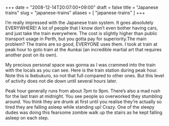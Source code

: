 +++
date = "2008-12-14T20:07:00+09:00"
draft = false
title = "Japanese trains"
slug = "japanese-trains"
aliases = [
	"japanese-trains"
]
+++

I’m really impressed with the Japanese train system. It goes absolutely EVERYWHERE! A lot of people that I know don’t even bother having cars, and just take the train everywhere. The cost is slightly higher than public transport usage in Perth, but you gotta pay for superiority.The main problem? The trains are so good, EVERYONE uses them. I took at train at peak hour to goto train at the Aunkai (an incredible martial art that requires another post on its own). 

My precious personal space was gonna as I was crammed into the train with the locals as you can see. Here is the train station during peak hour. Note this is Ikebukuro, so not that full compared to other ones. But this level of activity does not die down until several hours later. 

Peak hour generally runs from about 7pm to 9pm. There’s also a mad rush for the last train at midnight. You see people so overworked they stumbling around. You think they are drunk at first until you realise they’re actually so tired they are falling asleep while standing up! Crazy. One of the sleepy dudes was doing this fearsome zombie walk up the stairs as he kept falling asleep on each step.
